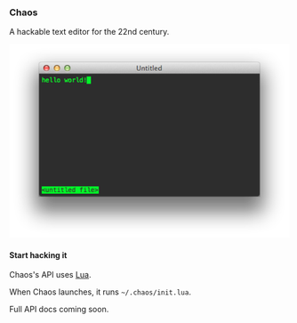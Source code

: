 ### Chaos

A hackable text editor for the 22nd century.

![chaos.png](chaos.png)

#### Start hacking it

Chaos's API uses [Lua](http://phrogz.net/lua/LearningLua_FromJS.html).

When Chaos launches, it runs `~/.chaos/init.lua`.

Full API docs coming soon.
